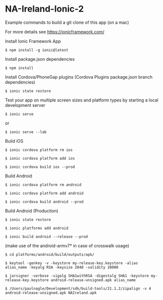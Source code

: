 # NA-Ireland-Ionic-2

Example commands to build a git clone of this app (on a mac)

For more details see https://ionicframework.com/

Install Ionic Framework App
```
$ npm install -g ionic@latest
```
Install package.json dependencies
```
$ npm install
```
Install Cordova/PhoneGap plugins (Cordova Plugins package.json branch dependencies)
```
$ ionic state restore
```
Test your app on multiple screen sizes and platform types by starting a local development server
```
$ ionic serve
```
or
```
$ ionic serve --lab
```
Build iOS
```
$ ionic cordova platform rm ios

$ ionic cordova platform add ios

$ ionic cordova build ios --prod
```
Build Android
```
$ ionic cordova platform rm android

$ ionic cordova platform add android

$ ionic cordova build android --prod
```
Build Android (Production)
```
$ ionic state restore

$ ionic platforms add android

$ ionic build android --release --prod
```
(make use of the android-armv7* in case of crosswalk usage)
```
$ cd platforms/android/build/outputs/apk/

$ keytool -genkey -v -keystore my-release-key.keystore -alias alias_name -keyalg RSA -keysize 2048 -validity 10000

$ jarsigner -verbose -sigalg SHA1withRSA -digestalg SHA1 -keystore my-release-key.keystore android-release-unsigned.apk alias_name

$ /Users/paulnagle/Development/sdk/build-tools/21.1.2/zipalign -v 4 android-release-unsigned.apk NAIreland.apk
```

